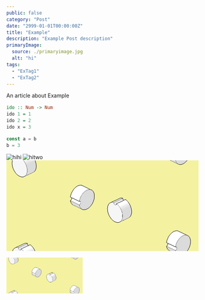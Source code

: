 ```yaml
---
public: false
category: "Post"
date: "2999-01-01T00:00:00Z"
title: "Example"
description: "Example Post description"
primaryImage:
  source: ./primaryimage.jpg
  alt: "hi"
tags:
  - "ExTag1"
  - "ExTag2"
---
```


An article about Example

```haskell
ido :: Num -> Num
ido 1 = 1
ido 2 = 2
ido x = 3
```

```javascript
const a = b
b = 3
```

![hihi](./1_hihi.jpg)
![hitwo](./2_hihi_two.jpg)
![3_햘](./3_gif.gif)

<img src="./3_gif.gif" style="width: 200px">
